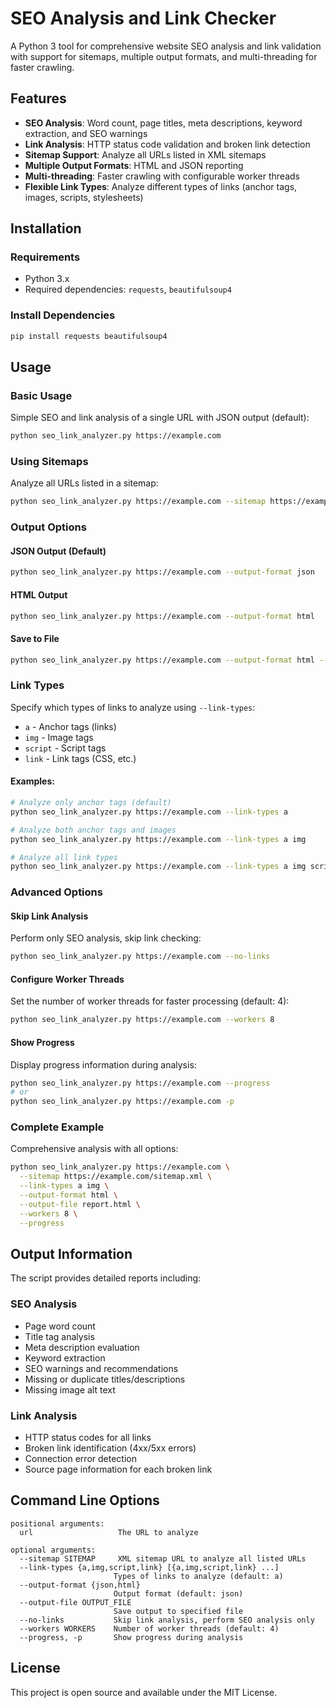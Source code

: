 # SEO Analysis and Link Checker

A Python 3 tool for comprehensive website SEO analysis and link validation with support for sitemaps, multiple output formats, and multi-threading for faster crawling.

## Features

- **SEO Analysis**: Word count, page titles, meta descriptions, keyword extraction, and SEO warnings
- **Link Analysis**: HTTP status code validation and broken link detection
- **Sitemap Support**: Analyze all URLs listed in XML sitemaps
- **Multiple Output Formats**: HTML and JSON reporting
- **Multi-threading**: Faster crawling with configurable worker threads
- **Flexible Link Types**: Analyze different types of links (anchor tags, images, scripts, stylesheets)

## Installation

### Requirements
- Python 3.x
- Required dependencies: `requests`, `beautifulsoup4`

### Install Dependencies
```bash
pip install requests beautifulsoup4
```

## Usage

### Basic Usage
Simple SEO and link analysis of a single URL with JSON output (default):
```bash
python seo_link_analyzer.py https://example.com
```

### Using Sitemaps
Analyze all URLs listed in a sitemap:
```bash
python seo_link_analyzer.py https://example.com --sitemap https://example.com/sitemap.xml
```

### Output Options

#### JSON Output (Default)
```bash
python seo_link_analyzer.py https://example.com --output-format json
```

#### HTML Output
```bash
python seo_link_analyzer.py https://example.com --output-format html
```

#### Save to File
```bash
python seo_link_analyzer.py https://example.com --output-format html --output-file report.html
```

### Link Types
Specify which types of links to analyze using `--link-types`:

- `a` - Anchor tags (links)
- `img` - Image tags
- `script` - Script tags
- `link` - Link tags (CSS, etc.)

#### Examples:
```bash
# Analyze only anchor tags (default)
python seo_link_analyzer.py https://example.com --link-types a

# Analyze both anchor tags and images
python seo_link_analyzer.py https://example.com --link-types a img

# Analyze all link types
python seo_link_analyzer.py https://example.com --link-types a img script link
```

### Advanced Options

#### Skip Link Analysis
Perform only SEO analysis, skip link checking:
```bash
python seo_link_analyzer.py https://example.com --no-links
```

#### Configure Worker Threads
Set the number of worker threads for faster processing (default: 4):
```bash
python seo_link_analyzer.py https://example.com --workers 8
```

#### Show Progress
Display progress information during analysis:
```bash
python seo_link_analyzer.py https://example.com --progress
# or
python seo_link_analyzer.py https://example.com -p
```

### Complete Example
Comprehensive analysis with all options:
```bash
python seo_link_analyzer.py https://example.com \
  --sitemap https://example.com/sitemap.xml \
  --link-types a img \
  --output-format html \
  --output-file report.html \
  --workers 8 \
  --progress
```

## Output Information

The script provides detailed reports including:

### SEO Analysis
- Page word count
- Title tag analysis
- Meta description evaluation
- Keyword extraction
- SEO warnings and recommendations
- Missing or duplicate titles/descriptions
- Missing image alt text

### Link Analysis
- HTTP status codes for all links
- Broken link identification (4xx/5xx errors)
- Connection error detection
- Source page information for each broken link

## Command Line Options

```
positional arguments:
  url                   The URL to analyze

optional arguments:
  --sitemap SITEMAP     XML sitemap URL to analyze all listed URLs
  --link-types {a,img,script,link} [{a,img,script,link} ...]
                       Types of links to analyze (default: a)
  --output-format {json,html}
                       Output format (default: json)
  --output-file OUTPUT_FILE
                       Save output to specified file
  --no-links           Skip link analysis, perform SEO analysis only
  --workers WORKERS    Number of worker threads (default: 4)
  --progress, -p       Show progress during analysis
```

## License

This project is open source and available under the MIT License.
